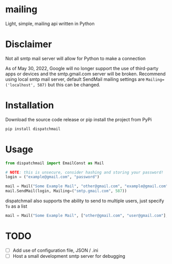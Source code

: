 # mailing
Light, simple, mailing api written in Python

# Disclaimer

Not all smtp mail server will allow for Python to make a connection 

As of May 30, 2022, Google will no longer support the use of third-party apps or devices
and the smtp.gmail.com server will be broken. Recommend using local smtp mail server,
default SendMail mailing settings are `Mailing=('localhost', 587)` but this can be changed.

# Installation
Download the source code release or pip install the project from PyPi
```bash
pip install dispatchmail
```

# Usage
```python
from dispatchmail import EmailConst as Mail

# NOTE: this is unsecure, consider hashing and storing your password!
login = ("example@gmail.com", "password")

mail = Mail("Some Example Mail", "other@gmail.com", "example@gmail.com", "Hello, World!")
mail.SendMail(login, Mailing=("smtp.gmail.com", 587))
```

dispatchmail also supports the ability to send to multiple users, just specify `To` as a list

```python
mail = Mail("Some Example Mail", ["other@gmail.com", "user@gmail.com"], "example@gmail.com", "Hello, World!")
```

# TODO

- [ ] Add use of configuration file, JSON / .ini
- [ ] Host a small development smtp server for debugging
